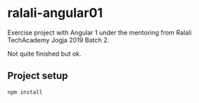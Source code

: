 # ralali-angular01
Exercise project with Angular 1 under the mentoring from Ralali TechAcademy Jogja 2019 Batch 2.

Not quite finished but ok.

## Project setup
```
npm install
